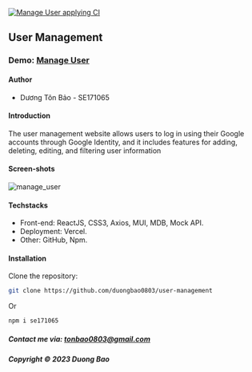 [![Manage User applying CI](https://github.com/duongbao0803/CRUD_React/actions/workflows/nodejs.yml/badge.svg)](https://github.com/duongbao0803/CRUD_React/actions/workflows/nodejs.yml)

## User Management


### Demo: [Manage User](https://lab7-fer.vercel.app/)


#### Author
- Dương Tôn Bảo - SE171065


#### Introduction

The user management website allows users to log in using their Google accounts through Google Identity, and it includes features for adding, deleting, editing, and filtering user information


#### Screen-shots

![manage_user](https://github.com/duongbao0803/user-management/blob/main/screenshots/Untitled.png?raw=true)


#### Techstacks

- Front-end: ReactJS, CSS3, Axios, MUI, MDB, Mock API.
- Deployment: Vercel.
- Other: GitHub, Npm.


#### Installation

Clone the repository:

```bash
git clone https://github.com/duongbao0803/user-management
```
Or 
```bash
npm i se171065
```



##### Contact me via: tonbao0803@gmail.com

##### Copyright &#169; 2023 Duong Bao


